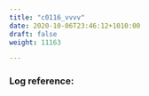 ```yaml
---
title: "c0116_vvvv"
date: 2020-10-06T23:46:12+1010:00
draft: false
weight: 11163

---
```


### Log reference: <no value>

```
